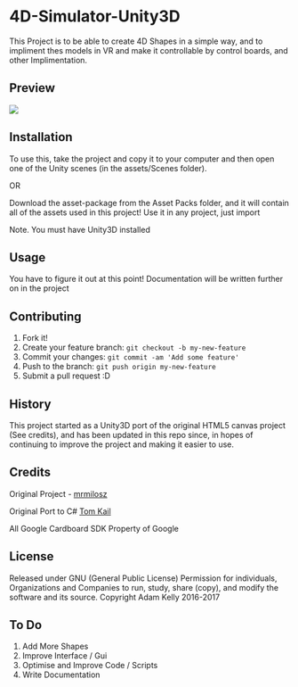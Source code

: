 # 4D-Simulator-Unity3D
This Project is to be able to create 4D Shapes in a simple way, and to impliment thes models in VR and make it controllable by control boards, and other Implimentation.

## Preview
![](https://raw.githubusercontent.com/adamisntdead/Files/master/tesseract.gif)

## Installation
To use this, take the project and copy it to your computer and then open one of the Unity scenes (in the assets/Scenes folder).

OR

Download the asset-package from the Asset Packs folder, and it will contain all of the assets used in this project!
Use it in any project, just import

Note. You must have Unity3D installed

## Usage
You have to figure it out at this point! Documentation will be written further on in the project

## Contributing
1. Fork it!
2. Create your feature branch: `git checkout -b my-new-feature`
3. Commit your changes: `git commit -am 'Add some feature'`
4. Push to the branch: `git push origin my-new-feature`
5. Submit a pull request :D

## History
This project started as a Unity3D port of the original HTML5 canvas project (See credits), and has been updated in this repo since, in hopes of continuing to improve the project and making it easier to use.

## Credits
Original Project - [mrmilosz](https://github.com/mrmilosz/hypersolid)

Original Port to C# [Tom Kail](tomkail.com/tesseract/)

All Google Cardboard SDK Property of Google

## License
Released under GNU (General Public License)
Permission for individuals, Organizations and Companies to run, study, share (copy), and modify the software and its source.
Copyright Adam Kelly 2016-2017

## To Do
1. Add More Shapes
2. Improve Interface / Gui
4. Optimise and Improve Code / Scripts
5. Write Documentation
